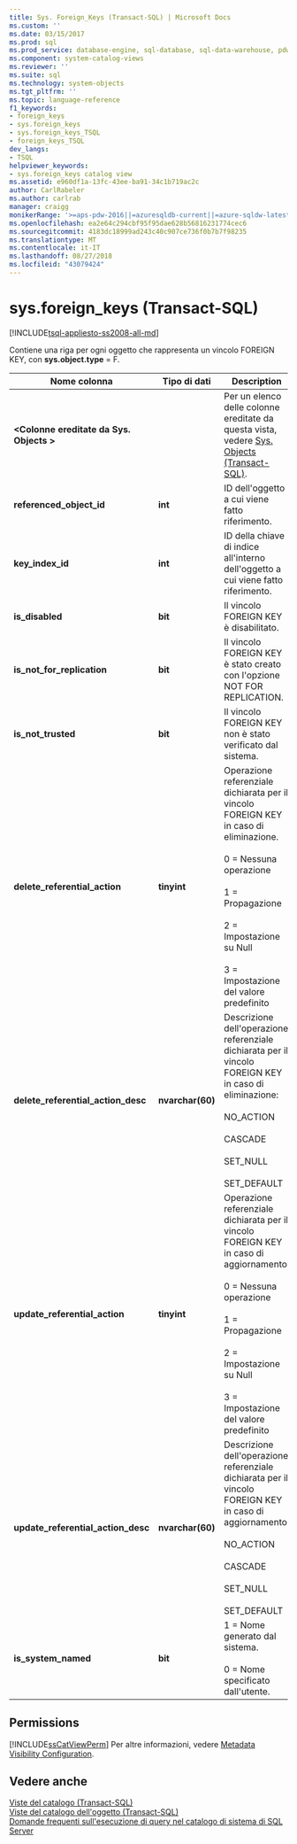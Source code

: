 ```yaml
---
title: Sys. Foreign_Keys (Transact-SQL) | Microsoft Docs
ms.custom: ''
ms.date: 03/15/2017
ms.prod: sql
ms.prod_service: database-engine, sql-database, sql-data-warehouse, pdw
ms.component: system-catalog-views
ms.reviewer: ''
ms.suite: sql
ms.technology: system-objects
ms.tgt_pltfrm: ''
ms.topic: language-reference
f1_keywords:
- foreign_keys
- sys.foreign_keys
- sys.foreign_keys_TSQL
- foreign_keys_TSQL
dev_langs:
- TSQL
helpviewer_keywords:
- sys.foreign_keys catalog view
ms.assetid: e960df1a-13fc-43ee-ba91-34c1b719ac2c
author: CarlRabeler
ms.author: carlrab
manager: craigg
monikerRange: '>=aps-pdw-2016||=azuresqldb-current||=azure-sqldw-latest||>=sql-server-2016||=sqlallproducts-allversions||>=sql-server-linux-2017||=azuresqldb-mi-current'
ms.openlocfilehash: ea2e64c294cbf95f95dae628b56816231774cec6
ms.sourcegitcommit: 4183dc18999ad243c40c907ce736f0b7b7f98235
ms.translationtype: MT
ms.contentlocale: it-IT
ms.lasthandoff: 08/27/2018
ms.locfileid: "43079424"
---
```

# <a name="sysforeignkeys-transact-sql"></a>sys.foreign_keys (Transact-SQL)
[!INCLUDE[tsql-appliesto-ss2008-all-md](../../includes/tsql-appliesto-ss2008-all-md.md)]

  Contiene una riga per ogni oggetto che rappresenta un vincolo FOREIGN KEY, con **sys.object.type** = F.  
  
|Nome colonna|Tipo di dati|Description|  
|-----------------|---------------|-----------------|  
|**\<Colonne ereditate da Sys. Objects >**||Per un elenco delle colonne ereditate da questa vista, vedere [Sys. Objects &#40;Transact-SQL&#41;](../../relational-databases/system-catalog-views/sys-objects-transact-sql.md).|  
|**referenced_object_id**|**int**|ID dell'oggetto a cui viene fatto riferimento.|  
|**key_index_id**|**int**|ID della chiave di indice all'interno dell'oggetto a cui viene fatto riferimento.|  
|**is_disabled**|**bit**|Il vincolo FOREIGN KEY è disabilitato.|  
|**is_not_for_replication**|**bit**|Il vincolo FOREIGN KEY è stato creato con l'opzione NOT FOR REPLICATION.|  
|**is_not_trusted**|**bit**|Il vincolo FOREIGN KEY non è stato verificato dal sistema.|  
|**delete_referential_action**|**tinyint**|Operazione referenziale dichiarata per il vincolo FOREIGN KEY in caso di eliminazione.<br /><br /> 0 = Nessuna operazione<br /><br /> 1 = Propagazione<br /><br /> 2 = Impostazione su Null<br /><br /> 3 = Impostazione del valore predefinito|  
|**delete_referential_action_desc**|**nvarchar(60)**|Descrizione dell'operazione referenziale dichiarata per il vincolo FOREIGN KEY in caso di eliminazione:<br /><br /> NO_ACTION<br /><br /> CASCADE<br /><br /> SET_NULL<br /><br /> SET_DEFAULT|  
|**update_referential_action**|**tinyint**|Operazione referenziale dichiarata per il vincolo FOREIGN KEY in caso di aggiornamento.<br /><br /> 0 = Nessuna operazione<br /><br /> 1 = Propagazione<br /><br /> 2 = Impostazione su Null<br /><br /> 3 = Impostazione del valore predefinito|  
|**update_referential_action_desc**|**nvarchar(60)**|Descrizione dell'operazione referenziale dichiarata per il vincolo FOREIGN KEY in caso di aggiornamento:<br /><br /> NO_ACTION<br /><br /> CASCADE<br /><br /> SET_NULL<br /><br /> SET_DEFAULT|  
|**is_system_named**|**bit**|1 = Nome generato dal sistema.<br /><br /> 0 = Nome specificato dall'utente.|  
  
## <a name="permissions"></a>Permissions  
 [!INCLUDE[ssCatViewPerm](../../includes/sscatviewperm-md.md)] Per altre informazioni, vedere [Metadata Visibility Configuration](../../relational-databases/security/metadata-visibility-configuration.md).  
  
## <a name="see-also"></a>Vedere anche  
 [Viste del catalogo &#40;Transact-SQL&#41;](../../relational-databases/system-catalog-views/catalog-views-transact-sql.md)   
 [Viste del catalogo dell'oggetto &#40;Transact-SQL&#41;](../../relational-databases/system-catalog-views/object-catalog-views-transact-sql.md)   
 [Domande frequenti sull'esecuzione di query nel catalogo di sistema di SQL Server](../../relational-databases/system-catalog-views/querying-the-sql-server-system-catalog-faq.md)  
  
  
